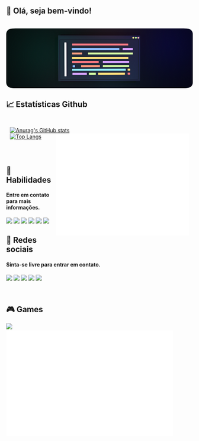 ## 👋 Olá, seja bem-vindo!

<br>
<img align="center" alt="Will-HTML" style="border-radius:5%" src="https://github.com/willmayrink/willmayrink/blob/8eb261bff280fa7cecd1ec15e9bf008dc23fe041/image.png">

<br> 
    
## 📈 Estatísticas Github
   
<div align="left" style="padding: 10px">
    
  [![Anurag's GitHub stats](https://github-readme-stats.vercel.app/api?username=willmayrink&show_icons=true&theme=dark)](https://github.com/anuraghazra/github-readme-stats)        
<img align="right" src="/github-metrics.svg" alt="Metrics" width="360"> 
  [![Top Langs](https://github-readme-stats.vercel.app/api/top-langs/?username=willmayrink&show_icons=true&theme=dark)](https://github.com/anuraghazra/github-readme-stats)
</div>  
  

<br>

## 💼 Habilidades
#### Entre em contato para mais informações.
<img src="https://img.shields.io/badge/LookerStudio-BI-informational?style=flat&logo=Looker&logoColor=white&color=80ff00">  
<img src="https://img.shields.io/badge/Java-Code-informational?style=flat&logo=Apache&logoColor=white&color=80ff00">  
<img src="https://img.shields.io/badge/SQL-Code-informational?style=flat&logo=PostgreSQL&logoColor=white&color=80ff00"> <img src="https://img.shields.io/badge/SQL-Admin-informational?style=flat&logo=PostgreSQL&logoColor=white&color=80ff00"> 
<img src="https://img.shields.io/badge/HTML-Code-informational?style=flat&logo=HTML5&logoColor=white&color=80ff00">  
<img src="https://img.shields.io/badge/CSS-Code-informational?style=flat&logo=CSS3&logoColor=white&color=80ff00">

<br>

## 👻 Redes sociais
#### Sinta-se livre para entrar em contato.
<a href="mailto:will.mayrink@gmail.com" ><img src="https://img.shields.io/badge/Gmail-Send-informational?style=flat&logo=Gmail&logoColor=white&color=428bca"><a/> <a href="https://github.com/willmayrink/willmayrink" ><img src="https://img.shields.io/badge/Github-Readme-informational?style=flat&logo=Github&logoColor=white&color=428bca"><a/> <a href="https://instagram.com/willmayrink" > <img src="https://img.shields.io/badge/Instagram-Perfil-informational?style=flat&logo=Instagram&logoColor=white&color=428bca"><a/> <a href="https://discordapp.com/user/iNK#0671"><img src="https://img.shields.io/badge/Discord-Perfil-informational?style=flat&logo=Discord&logoColor=white&color=428bca"><a/>   <a href="https://www.reddit.com/user/iNK6152"> <img src="https://img.shields.io/badge/Reddit-Usuário-informational?style=flat&logo=Reddit&logoColor=white&color=428bca"></a>

<br>

## 🎮 Games
<div style="align:left"><a href="https://steamcommunity.com/id/sugardaddy0912/"><img src="https://img.shields.io/badge/Steam-Profile-informational?style=flat&logo=Steam&logoColor=white&color=428bca"></a></div>
<img align="left" src="/metrics.plugin.steam.completo.svg" alt="Metrics" width="450">
